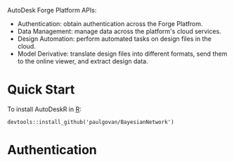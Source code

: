 AutoDesk Forge Platform APIs:
* Authentication: obtain authentication across the Forge Platfrom.
* Data Management: manage data across the platform's cloud services. 
* Design Automation: perform automated tasks on design files in the cloud.
* Model Derivative: translate design files into different formats, send them to the online viewer, and extract design data.

# Quick Start
To install AutoDeskR in [R](https://www.r-project.org):

```
devtools::install_github('paulgovan/BayesianNetwork')
```

# Authentication
